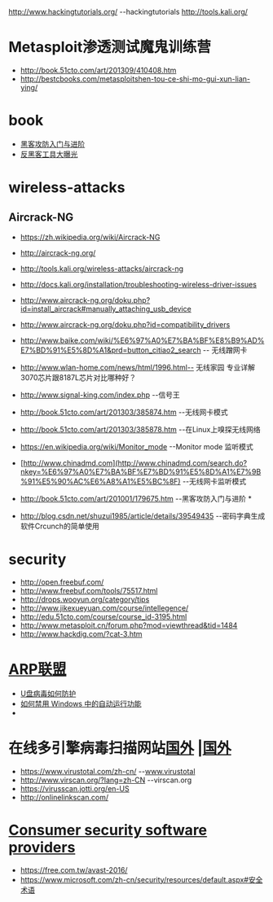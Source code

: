 http://www.hackingtutorials.org/  --hackingtutorials
http://tools.kali.org/

# Metasploit渗透测试魔鬼训练营
* http://book.51cto.com/art/201309/410408.htm
* http://bestcbooks.com/metasploitshen-tou-ce-shi-mo-gui-xun-lian-ying/

# book
* [黑客攻防入门与进阶](http://book.51cto.com/art/201001/179675.htm)
* [反黑客工具大曝光](http://book.51cto.com/art/201506/478921.htm)
# wireless-attacks

## Aircrack-NG

*	https://zh.wikipedia.org/wiki/Aircrack-NG
*	http://aircrack-ng.org/
*	http://tools.kali.org/wireless-attacks/aircrack-ng
*	http://docs.kali.org/installation/troubleshooting-wireless-driver-issues
*	http://www.aircrack-ng.org/doku.php?id=install_aircrack#manually_attaching_usb_device
*	http://www.aircrack-ng.org/doku.php?id=compatibility_drivers
*	http://www.baike.com/wiki/%E6%97%A0%E7%BA%BF%E8%B9%AD%E7%BD%91%E5%8D%A1&prd=button_citiao2_search  -- 无线蹭网卡
*	http://www.wlan-home.com/news/html/1996.html-- 无线家园 专业详解3070芯片跟8187L芯片对比哪种好？
*	http://www.signal-king.com/index.php --信号王
*	http://book.51cto.com/art/201303/385874.htm  --无线网卡模式
*	http://book.51cto.com/art/201303/385878.htm  --在Linux上嗅探无线网络
*	https://en.wikipedia.org/wiki/Monitor_mode   --Monitor mode 监听模式
*	[http://www.chinadmd.com](http://www.chinadmd.com/search.do?nkey=%E6%97%A0%E7%BA%BF%E7%BD%91%E5%8D%A1%E7%9B%91%E5%90%AC%E6%A8%A1%E5%BC%8F) --无线网卡监听模式
*	http://book.51cto.com/art/201001/179675.htm  --黑客攻防入门与进阶 *	

*	http://blog.csdn.net/shuzui1985/article/details/39549435   --密码字典生成软件Crcunch的简单使用


# security
 * http://open.freebuf.com/
 * http://www.freebuf.com/tools/75517.html
 * http://drops.wooyun.org/category/tips
 * http://www.jikexueyuan.com/course/intellegence/
 * http://edu.51cto.com/course/course_id-3195.html
 * http://www.metasploit.cn/forum.php?mod=viewthread&tid=1484
 * http://www.hackdig.com/?cat-3.htm

# [ARP联盟](http://www.arpun.com/article/list_1_149.html)

 * [U盘病毒如何防护](http://www.arpun.com/article/16312.html)
  * [如何禁用 Windows 中的自动运行功能](https://support.microsoft.com/zh-cn/kb/967715)
  * 

# 在线多引擎病毒扫描网站[国外](http://www.ipc.me/4-scan-website.html) |[国外](http://www.xiazaiba.com/virusscan.html)
* https://www.virustotal.com/zh-cn/ --www.virustotal
* http://www.virscan.org/?lang=zh-CN --virscan.org
* https://virusscan.jotti.org/en-US
* http://onlinelinkscan.com/

# [Consumer security software providers](http://windows.microsoft.com/en-gb/windows/antivirus-partners#AVtabs=win7)
* https://free.com.tw/avast-2016/
* https://www.microsoft.com/zh-cn/security/resources/default.aspx#安全术语
